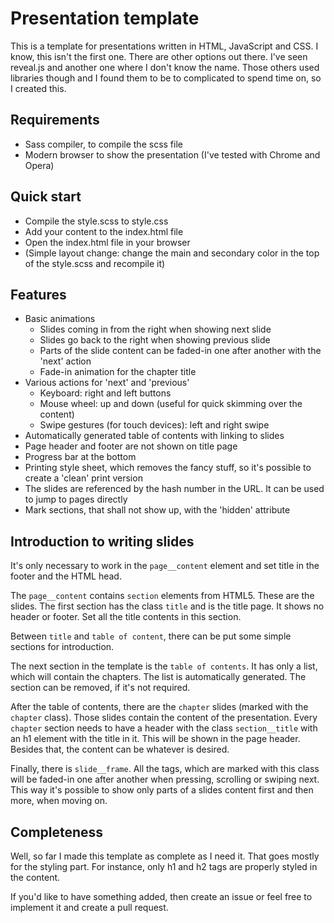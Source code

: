 # Presentation template

This is a template for presentations written in HTML, JavaScript and CSS. I know, this isn't the first one. There are other options out there. I've seen reveal.js and another one where I don't know the name. Those others used libraries though and I found them to be to complicated to spend time on, so I created this.

## Requirements
* Sass compiler, to compile the scss file
* Modern browser to show the presentation (I've tested with Chrome and Opera)

## Quick start
* Compile the style.scss to style.css
* Add your content to the index.html file
* Open the index.html file in your browser
* (Simple layout change: change the main and secondary color in the top of the style.scss and recompile it)

## Features
* Basic animations
  * Slides coming in from the right when showing next slide
  * Slides go back to the right when showing previous slide
  * Parts of the slide content can be faded-in one after another with the 'next' action
  * Fade-in animation for the chapter title
* Various actions for 'next' and 'previous'
  * Keyboard: right and left buttons
  * Mouse wheel: up and down (useful for quick skimming over the content)
  * Swipe gestures (for touch devices): left and right swipe
* Automatically generated table of contents with linking to slides
* Page header and footer are not shown on title page
* Progress bar at the bottom
* Printing style sheet, which removes the fancy stuff, so it's possible to create a 'clean' print version
* The slides are referenced by the hash number in the URL. It can be used to jump to pages directly
* Mark sections, that shall not show up, with the 'hidden' attribute

## Introduction to writing slides
It's only necessary to work in the `page__content` element and set title in the footer and the HTML head.

The `page__content` contains `section` elements from HTML5. These are the slides. The first section has the class `title` and is the title page. It shows no header or footer. Set all the title contents in this section.

Between `title` and `table of content`, there can be put some simple sections for introduction.

The next section in the template is the `table of contents`. It has only a list, which will contain the chapters. The list is automatically generated. The section can be removed, if it's not required.

After the table of contents, there are the `chapter` slides (marked with the `chapter` class). Those slides contain the content of the presentation. Every `chapter` section needs to have a header with the class `section__title` with an h1 element with the title in it. This will be shown in the page header. Besides that, the content can be whatever is desired.

Finally, there is `slide__frame`. All the tags, which are marked with this class will be faded-in one after another when pressing, scrolling or swiping next. This way it's possible to show only parts of a slides content first and then more, when moving on.

## Completeness
Well, so far I made this template as complete as I need it. That goes mostly for the styling part. For instance, only h1 and h2 tags are properly styled in the content.

If you'd like to have something added, then create an issue or feel free to implement it and create a pull request.
